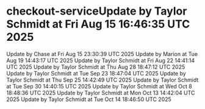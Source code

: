 # checkout-serviceUpdate by Taylor Schmidt at Fri Aug 15 16:46:35 UTC 2025
Update by Chase at Fri Aug 15 23:30:39 UTC 2025
Update by Marion at Tue Aug 19 14:43:17 UTC 2025
Update by Taylor Schmidt at Fri Aug 22 14:41:14 UTC 2025
Update by Taylor Schmidt at Thu Aug 28 18:47:12 UTC 2025
Update by Taylor Schmidt at Tue Sep 23 18:47:04 UTC 2025
Update by Taylor Schmidt at Thu Sep 25 14:42:49 UTC 2025
Update by Taylor Schmidt at Tue Sep 30 14:40:15 UTC 2025
Update by Taylor Schmidt at Wed Oct  8 18:48:36 UTC 2025
Update by Taylor Schmidt at Mon Oct 13 14:42:04 UTC 2025
Update by Taylor Schmidt at Tue Oct 14 18:46:50 UTC 2025
